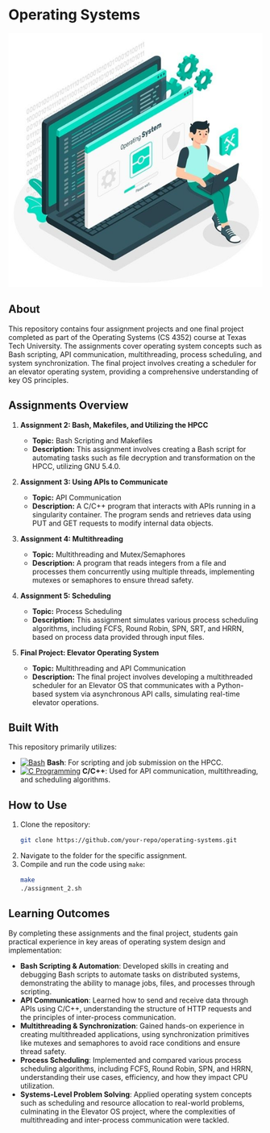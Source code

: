 # Operating Systems
![Image](https://github.com/Dhruvbam/Operating-Systems/blob/main/Images/2bee8547f1905b487d5ec9b28411c5ae.jpg)

## About
This repository contains four assignment projects and one final project completed as part of the Operating Systems (CS 4352) course at Texas Tech University. The assignments cover operating system concepts such as Bash scripting, API communication, multithreading, process scheduling, and system synchronization. The final project involves creating a scheduler for an elevator operating system, providing a comprehensive understanding of key OS principles.

## Assignments Overview

1. **Assignment 2: Bash, Makefiles, and Utilizing the HPCC**
   - **Topic:** Bash Scripting and Makefiles
   - **Description:** This assignment involves creating a Bash script for automating tasks such as file decryption and transformation on the HPCC, utilizing GNU 5.4.0.

2. **Assignment 3: Using APIs to Communicate**
   - **Topic:** API Communication
   - **Description:** A C/C++ program that interacts with APIs running in a singularity container. The program sends and retrieves data using PUT and GET requests to modify internal data objects.

3. **Assignment 4: Multithreading**
   - **Topic:** Multithreading and Mutex/Semaphores
   - **Description:** A program that reads integers from a file and processes them concurrently using multiple threads, implementing mutexes or semaphores to ensure thread safety.

4. **Assignment 5: Scheduling**
   - **Topic:** Process Scheduling
   - **Description:** This assignment simulates various process scheduling algorithms, including FCFS, Round Robin, SPN, SRT, and HRRN, based on process data provided through input files.

5. **Final Project: Elevator Operating System**
   - **Topic:** Multithreading and API Communication
   - **Description:** The final project involves developing a multithreaded scheduler for an Elevator OS that communicates with a Python-based system via asynchronous API calls, simulating real-time elevator operations.

## Built With
This repository primarily utilizes:
- <a href="https://www.gnu.org/software/bash/" target="_blank" rel="noreferrer"><img src="https://img.shields.io/badge/Bash-4EAA25?style=for-the-badge&logo=gnu-bash&logoColor=white" width="36" height="36" alt="Bash" /></a> **Bash**: For scripting and job submission on the HPCC.
- <a href="https://en.wikipedia.org/wiki/C_(programming_language)" target="_blank" rel="noreferrer"><img src="https://img.shields.io/badge/C-00599C?style=for-the-badge&logo=c&logoColor=white" width="36" height="36" alt="C Programming" /></a> **C/C++**: Used for API communication, multithreading, and scheduling algorithms.

## How to Use
1. Clone the repository:
    ```bash
    git clone https://github.com/your-repo/operating-systems.git
    ```
2. Navigate to the folder for the specific assignment.
3. Compile and run the code using `make`:
    ```bash
    make
    ./assignment_2.sh
    ```

## Learning Outcomes
By completing these assignments and the final project, students gain practical experience in key areas of operating system design and implementation:
- **Bash Scripting & Automation**: Developed skills in creating and debugging Bash scripts to automate tasks on distributed systems, demonstrating the ability to manage jobs, files, and processes through scripting.
- **API Communication**: Learned how to send and receive data through APIs using C/C++, understanding the structure of HTTP requests and the principles of inter-process communication.
- **Multithreading & Synchronization**: Gained hands-on experience in creating multithreaded applications, using synchronization primitives like mutexes and semaphores to avoid race conditions and ensure thread safety.
- **Process Scheduling**: Implemented and compared various process scheduling algorithms, including FCFS, Round Robin, SPN, and HRRN, understanding their use cases, efficiency, and how they impact CPU utilization.
- **Systems-Level Problem Solving**: Applied operating system concepts such as scheduling and resource allocation to real-world problems, culminating in the Elevator OS project, where the complexities of multithreading and inter-process communication were tackled.

